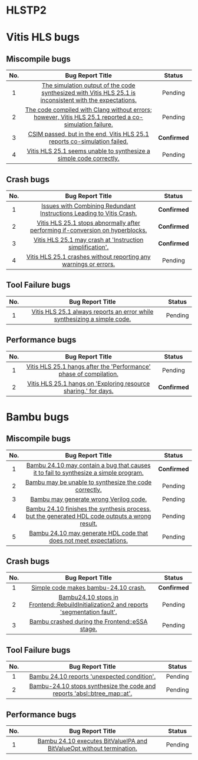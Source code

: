 # HLSTP2

# Vitis HLS bugs

## Miscompile bugs

| No.  |                           Bug Report Title                             |    Status     |
| :--: | :---------------------------------------------------------: | :-----------: | 
|  1  | [The simulation output of the code synthesized with Vitis HLS 25.1 is inconsistent with the expectations.](https://adaptivesupport.amd.com/s/question/0D5Pd00000ocbEjKAI/the-simulation-output-of-the-code-synthesized-with-vitis-hls-251-is-inconsistent-with-the-expectations)  | Pending  |
|  2  | [The code compiled with Clang without errors; however, Vitis HLS 25.1 reported a co-simulation failure.](https://adaptivesupport.amd.com/s/question/0D5Pd00000ocnbSKAQ/the-code-compiled-with-clang-without-errors-however-vitis-hls-251-reported-a-cosimulation-failure)  | Pending |
|  3  | [CSIM passed, but in the end, Vitis HLS 25.1 reports co-simulation failed.](https://adaptivesupport.amd.com/s/question/0D5Pd00000pEUk3KAG/csim-passed-but-in-the-end-vitis-hls-251-reports-cosimulation-failed)    | **Confirmed**   |
|  4  | [Vitis HLS 25.1 seems unable to synthesize a simple code correctly.](https://adaptivesupport.amd.com/s/question/0D5Pd00000v13CrKAI/vitis-hls-251-seems-unable-to-synthesize-a-simple-code-correctly?language=en_US)    | Pending  |

## Crash bugs

| No.  |                           Bug Report Title                              |    Status     |
| :--: | :---------------------------------------------------------:  | :-----------: |
|  1  | [Issues with Combining Redundant Instructions Leading to Vitis Crash.](https://adaptivesupport.amd.com/s/question/0D5Pd00000p80VVKAY/issues-with-combining-redundant-instructions-leading-to-vitis-crash)  | **Confirmed** |
|  2  | [Vitis HLS 25.1 stops abnormally after performing if-conversion on hyperblocks.](https://adaptivesupport.amd.com/s/question/0D5Pd00000pD7b0KAC/vitis-hls-251-stops-abnormally-after-performing-ifconversion-on-hyperblocks) | **Confirmed**  |
|  3  | [Vitis HLS 25.1 may crash at 'Instruction simplification'.](https://adaptivesupport.amd.com/s/question/0D5Pd00000qvftPKAQ/vitis-hls-251-may-crash-at-instruction-simplification)  | **Confirmed** |
|  4  | [Vitis HLS 25.1 crashes without reporting any warnings or errors.](https://adaptivesupport.amd.com/s/question/0D5Pd00000sCAeFKAW/vitis-hls-251-crashes-without-reporting-any-warnings-or-errors) | Pending  |
 

## Tool Failure bugs
| No.  |                           Bug Report Title                             |    Status     |
| :--: | :---------------------------------------------------------: | :-----------: | 
|  1  | [Vitis HLS 25.1 always reports an error while synthesizing a simple code.](https://adaptivesupport.amd.com/s/question/0D5Pd00000sKBD9KAO/vitis-hls-251-always-reports-an-error-while-synthesizing-a-simple-code?language=en_US)  | Pending |

## Performance bugs
| No.  |                           Bug Report Title                             |    Status     |
| :--: | :---------------------------------------------------------: | :-----------: | 
|  1  | [Vitis HLS 25.1 hangs after the 'Performance' phase of compilation.](https://adaptivesupport.amd.com/s/question/0D5Pd00000s6XWgKAM/vitis-hls-251-hangs-after-the-performance-phase-of-compilation) | Pending | 
|  2  | [Vitis HLS 25.1 hangs on 'Exploring resource sharing.' for days.](https://adaptivesupport.amd.com/s/feed/0D5Pd00000uysCTKAY?language=en_US) |  **Confirmed** | 

# Bambu bugs

## Miscompile bugs

| No.  |                           Bug Report Title                             |    Status     |
| :--: | :---------------------------------------------------------: | :-----------: | 
|  1  | [Bambu 24.10 may contain a bug that causes it to fail to synthesize a simple program.](https://github.com/ferrandi/PandA-bambu/issues/366)  | **Confirmed**  |
|  2  | [Bambu may be unable to synthesize the code correctly.](https://github.com/ferrandi/PandA-bambu/issues/370)  | Pending |
|  3  | [Bambu may generate wrong Verilog code.](https://github.com/ferrandi/PandA-bambu/issues/371)    | Pending  |
|  4  | [Bambu 24.10 finishes the synthesis process, but the generated HDL code outputs a wrong result.](https://github.com/ferrandi/PandA-bambu/issues/374)    | Pending  |
|  5  | [Bambu 24.10 may generate HDL code that does not meet expectations.](https://github.com/ferrandi/PandA-bambu/issues/375)    | Pending  |
 

## Crash bugs

| No.  |                           Bug Report Title                              |    Status     |
| :--: | :---------------------------------------------------------:  | :-----------: |
|  1  | [Simple code makes bambu-24.10 crash.](https://github.com/ferrandi/PandA-bambu/issues/362)  | **Confirmed** |
|  2  | [Bambu24.10 stops in Frontend::RebuildInitialization2 and reports 'segmentation fault'.](https://github.com/ferrandi/PandA-bambu/issues/363) | Pending  |
|  3  | [Bambu crashed during the Frontend::eSSA stage.](https://github.com/ferrandi/PandA-bambu/issues/365)  | Pending | 
 

## Tool Failure bugs
| No.  |                           Bug Report Title                             |    Status     |
| :--: | :---------------------------------------------------------: | :-----------: | 
|  1  | [Bambu 24.10 reports 'unexpected condition'.](https://github.com/ferrandi/PandA-bambu/issues/367)  | Pending |
|  2  | [Bambu-24.10 stops synthesize the code and reports 'absl::btree_map::at'.](https://github.com/ferrandi/PandA-bambu/issues/368)  | Pending |

## Performance bugs
| No.  |                           Bug Report Title                             |    Status     |
| :--: | :---------------------------------------------------------: | :-----------: | 
|  1  | [Bambu 24.10 executes BitValueIPA and BitValueOpt without termination.](https://github.com/ferrandi/PandA-bambu/issues/372)  | Pending |


